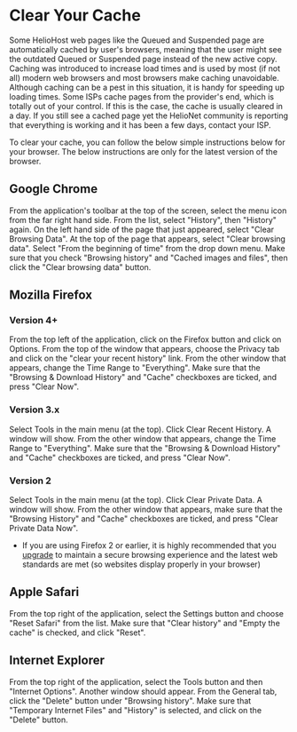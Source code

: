 # Clear Your Cache

Some HelioHost web pages like the Queued and Suspended page are automatically cached by user's browsers, meaning that the user might see the outdated Queued or Suspended page instead of the new active copy. Caching was introduced to increase load times and is used by most \(if not all\) modern web browsers and most browsers make caching unavoidable. Although caching can be a pest in this situation, it is handy for speeding up loading times. Some ISPs cache pages from the provider's end, which is totally out of your control. If this is the case, the cache is usually cleared in a day. If you still see a cached page yet the HelioNet community is reporting that everything is working and it has been a few days, contact your ISP.

To clear your cache, you can follow the below simple instructions below for your browser. The below instructions are only for the latest version of the browser.

## Google Chrome

From the application's toolbar at the top of the screen, select the menu icon from the far right hand side. From the list, select "History", then "History" again. On the left hand side of the page that just appeared, select "Clear Browsing Data". At the top of the page that appears, select "Clear browsing data". Select "From the beginning of time" from the drop down menu. Make sure that you check "Browsing history" and "Cached images and files", then click the "Clear browsing data" button.

## Mozilla Firefox

### Version 4+

From the top left of the application, click on the Firefox button and click on Options. From the top of the window that appears, choose the Privacy tab and click on the "clear your recent history" link. From the other window that appears, change the Time Range to "Everything". Make sure that the "Browsing & Download History" and "Cache" checkboxes are ticked, and press "Clear Now".

### Version 3.x

Select Tools in the main menu \(at the top\). Click Clear Recent History. A window will show. From the other window that appears, change the Time Range to "Everything". Make sure that the "Browsing & Download History" and "Cache" checkboxes are ticked, and press "Clear Now".

### Version 2

Select Tools in the main menu \(at the top\). Click Clear Private Data. A window will show. From the other window that appears, make sure that the "Browsing History" and "Cache" checkboxes are ticked, and press "Clear Private Data Now".

* If you are using Firefox 2 or earlier, it is highly recommended that you [upgrade](https://www.mozilla.org) to maintain a secure browsing experience and the latest web standards are met \(so websites display properly in your browser\)

## Apple Safari

From the top right of the application, select the Settings button and choose "Reset Safari" from the list. Make sure that "Clear history" and "Empty the cache" is checked, and click "Reset".

## Internet Explorer

From the top right of the application, select the Tools button and then "Internet Options". Another window should appear. From the General tab, click the "Delete" button under "Browsing history". Make sure that "Temporary Internet Files" and "History" is selected, and click on the "Delete" button.

